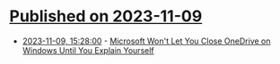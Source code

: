 # [Published on 2023-11-09](index.md)

* [2023-11-09, 15:28:00](https://it.slashdot.org/story/23/11/09/1528225/microsoft-wont-let-you-close-onedrive-on-windows-until-you-explain-yourself?utm_source=rss1.0mainlinkanon&utm_medium=feed) - [Microsoft Won't Let You Close OneDrive on Windows Until You Explain Yourself](https://it.slashdot.org/story/23/11/09/1528225/microsoft-wont-let-you-close-onedrive-on-windows-until-you-explain-yourself?utm_source=rss1.0mainlinkanon&utm_medium=feed)
